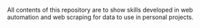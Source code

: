 All contents of this repository are to show skills developed in web automation and web scraping for data to use in personal projects.
